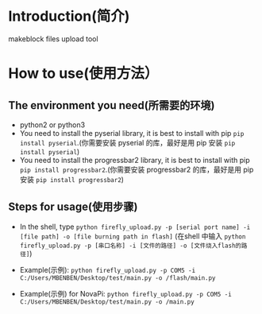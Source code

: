 # Introduction(简介)
makeblock files upload tool

# How to use(使用方法）
## The environment you need(所需要的环境)

- python2 or python3
- You need to install the pyserial library, it is best to install with pip `pip install pyserial`.(你需要安装 pyserial 的库，最好是用 pip 安装 `pip install pyserial`)
- You need to install the progressbar2 library, it is best to install with pip `pip install progressbar2`.(你需要安装 progressbar2 的库，最好是用 pip 安装 `pip install progressbar2`)

## Steps for usage(使用步骤)

- In the shell, type `python firefly_upload.py -p [serial port name] -i [file path] -o [file burning path in flash]` (在shell 中输入 `python firefly_upload.py -p [串口名称] -i [文件的路径] -o [文件烧入flash的路径]`)

- Example(示例): `python firefly_upload.py -p COM5 -i C:/Users/MBENBEN/Desktop/test/main.py -o /flash/main.py`

- Example(示例) for NovaPi: `python firefly_upload.py -p COM5 -i C:/Users/MBENBEN/Desktop/test/main.py -o /main.py`
